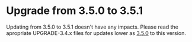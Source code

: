 # Upgrade from 3.5.0 to 3.5.1

Updating from 3.5.0 to 3.5.1 doesn't have any impacts. Please read the apropriate UPGRADE-3.4.x files for updates lower as [3.5.0](UPGRADE-3.5.0.md) to this version.

